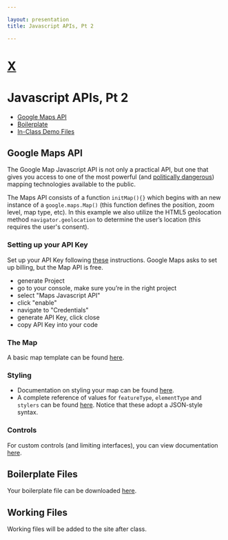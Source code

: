 ```yaml
---

layout: presentation
title: Javascript APIs, Pt 2

---
```


# [X](/)
# Javascript APIs, Pt 2

- [Google Maps API](#google-maps-api)
- [Boilerplate](#boilerplate-files)
- [In-Class Demo Files](assets/files/google-api-inclass.zip)

## Google Maps API

The Google Map Javascript API is not only a practical API, but one that gives you access to one of the most powerful (and [politically dangerous](https://www.theguardian.com/technology/shortcuts/2016/aug/10/google-maps-disputed-territories-palestineishere)) mapping technologies available to the public.

The Maps API consists of a function `initMap(){}` which begins with an new instance of a `google.maps.Map()` (this function defines the position, zoom level, map type, etc). In this example we also utilize the HTML5 geolocation method `navigator.geolocation` to determine the user&rsquo;s location (this requires the user's consent).

### Setting up your API Key

Set up your API Key following [these](https://developers.google.com/maps/documentation/javascript/get-api-key) instructions. Google Maps asks to set up billing, but the Map API is free.
- generate Project
- go to your console, make sure you&rsquo;re in the right project
- select "Maps Javascript API"
- click "enable"
- navigate to "Credentials"
- generate API Key, click close
- copy API Key into your code

### The Map
A basic map template can be found [here](https://developers.google.com/maps/documentation/javascript/examples/map-geolocation).


### Styling
- Documentation on styling your map can be found [here](https://developers.google.com/maps/documentation/javascript/styling).
- A complete reference of values for `featureType`, `elementType` and `stylers` can be found [here](https://developers.google.com/maps/documentation/javascript/style-reference). Notice that these adopt a JSON-style syntax. 

### Controls

For custom controls (and limiting interfaces), you can view documentation [here](https://developers.google.com/maps/documentation/javascript/controls).

## Boilerplate Files
Your boilerplate file can be downloaded [here](assets/files/google-api-boiler.zip). 

## Working Files

Working files will be added to the site after class. 

